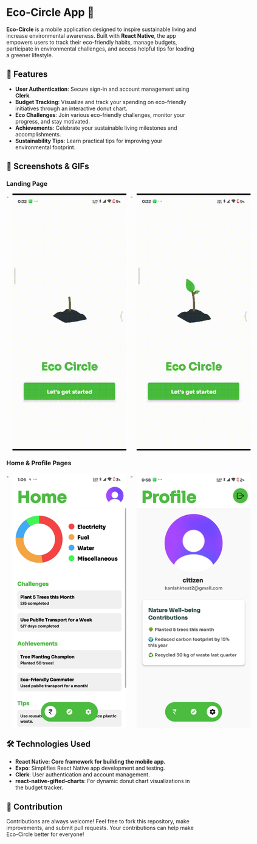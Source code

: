 # Eco-Circle App 🌿

**Eco-Circle** is a mobile application designed to inspire sustainable living and increase environmental awareness. Built with **React Native**, the app empowers users to track their eco-friendly habits, manage budgets, participate in environmental challenges, and access helpful tips for leading a greener lifestyle.

## 🌟 Features

- **User Authentication**: Secure sign-in and account management using **Clerk**.
- **Budget Tracking**: Visualize and track your spending on eco-friendly initiatives through an interactive donut chart.
- **Eco Challenges**: Join various eco-friendly challenges, monitor your progress, and stay motivated.
- **Achievements**: Celebrate your sustainable living milestones and accomplishments.
- **Sustainability Tips**: Learn practical tips for improving your environmental footprint.

## 📱 Screenshots & GIFs

### Landing Page

<div style="display: flex; gap: 10px;">
- <img src="./assets/appimg/landingpage.gif" alt="Landing Page GIF 1" width="300"/>
- <img src="./assets/appimg/signinpage.gif" alt="Signup Page GIF 2" width="300"/>
</div>

### Home & Profile Pages

<div style="display: flex; gap: 10px;">
- <img src="./assets/appimg/homepage.jpeg" alt="Home Page Screenshot" width="300"/>
- <img src="./assets/appimg/profilepage.jpeg" alt="Profile Page Screenshot" width="300"/>
</div>

## 🛠 Technologies Used

- **React Native: Core framework for building the mobile app.**
- **Expo**: Simplifies React Native app development and testing.
- **Clerk**: User authentication and account management.
- **react-native-gifted-charts**: For dynamic donut chart visualizations in the budget tracker.

## 🤝 Contribution

Contributions are always welcome! Feel free to fork this repository, make improvements, and submit pull requests. Your contributions can help make Eco-Circle better for everyone!
